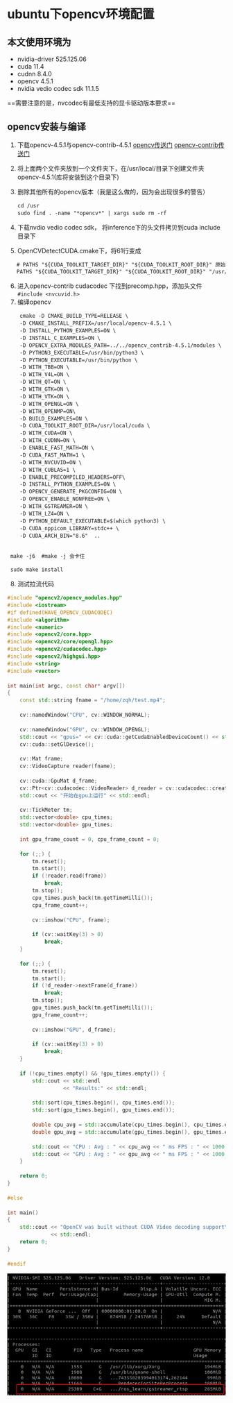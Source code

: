 # ubuntu下opencv环境配置

## 本文使用环境为

- nvidia-driver 525.125.06
- cuda 11.4
- cudnn 8.4.0
- opencv 4.5.1
- nvidia vedio codec sdk 11.1.5

 ==需要注意的是，nvcodec有最低支持的显卡驱动版本要求==

## opencv安装与编译

1. 下载opencv-4.5.1与opencv-contrib-4.5.1
   [opencv传送门](https://opencv.org/releases/)
   [opencv-contrib传送门](https://github.com/opencv/opencv_contrib/tags)
2. 将上面两个文件夹放到一个文件夹下，在/usr/local/目录下创建文件夹opencv-4.5.1(库将安装到这个目录下)
3. 删除其他所有的opencv版本（我是这么做的，因为会出现很多的警告）

   ```xml
   cd /usr
   sudo find . -name "*opencv*" | xargs sudo rm -rf
   ```
4. 下载nvdio vedio codec sdk， 将inference下的头文件拷贝到cuda include目录下
5. OpenCVDetectCUDA.cmake下，将61行变成

```xml
   # PATHS "${CUDA_TOOLKIT_TARGET_DIR}" "${CUDA_TOOLKIT_ROOT_DIR}" 原始的
   PATHS "${CUDA_TOOLKIT_TARGET_DIR}" "${CUDA_TOOLKIT_ROOT_DIR}" "/usr/include" "/usr/local/include/ffnvcodec" #更改后的
```

6. 进入opencv-contrib cudacodec  下找到precomp.hpp，添加头文件 `#include <nvcuvid.h>`
7. 编译opencv

```xml
    cmake -D CMAKE_BUILD_TYPE=RELEASE \
    -D CMAKE_INSTALL_PREFIX=/usr/local/opencv-4.5.1 \
    -D INSTALL_PYTHON_EXAMPLES=ON \
    -D INSTALL_C_EXAMPLES=ON \
    -D OPENCV_EXTRA_MODULES_PATH=../../opencv_contrib-4.5.1/modules \
    -D PYTHON3_EXECUTABLE=/usr/bin/python3 \
    -D PYTHON_EXECUTABLE=/usr/bin/python \
    -D WITH_TBB=ON \
    -D WITH_V4L=ON \
    -D WITH_QT=ON \
    -D WITH_GTK=ON \
    -D WITH_VTK=ON \
    -D WITH_OPENGL=ON \
    -D WITH_OPENMP=ON\
    -D BUILD_EXAMPLES=ON \
    -D CUDA_TOOLKIT_ROOT_DIR=/usr/local/cuda \
    -D WITH_CUDA=ON \
    -D WITH_CUDNN=ON \
    -D ENABLE_FAST_MATH=ON \
    -D CUDA_FAST_MATH=1 \
    -D WITH_NVCUVID=ON \
    -D WITH_CUBLAS=1 \
    -D ENABLE_PRECOMPILED_HEADERS=OFF\
    -D INSTALL_PYTHON_EXAMPLES=ON \
    -D OPENCV_GENERATE_PKGCONFIG=ON \
    -D OPENCV_ENABLE_NONFREE=ON \
    -D WITH_GSTREAMER=ON \
    -D WITH_LZ4=ON \
    -D PYTHON_DEFAULT_EXECUTABLE=$(which python3) \
    -D CUDA_nppicom_LIBRARY=stdc++ \
    -D CUDA_ARCH_BIN="8.6"  ..
 
```

```xml
 make -j6  #make -j 会卡住
```

```xml
 sudo make install
```

8. 测试拉流代码

```cpp
#include "opencv2/opencv_modules.hpp"
#include <iostream>
#if defined(HAVE_OPENCV_CUDACODEC)
#include <algorithm>
#include <numeric>
#include <opencv2/core.hpp>
#include <opencv2/core/opengl.hpp>
#include <opencv2/cudacodec.hpp>
#include <opencv2/highgui.hpp>
#include <string>
#include <vector>

int main(int argc, const char* argv[])
{
    const std::string fname = "/home/zqh/test.mp4";

    cv::namedWindow("CPU", cv::WINDOW_NORMAL);

    cv::namedWindow("GPU", cv::WINDOW_OPENGL);
    std::cout << "gpus=" << cv::cuda::getCudaEnabledDeviceCount() << std::endl;
    cv::cuda::setGlDevice();

    cv::Mat frame;
    cv::VideoCapture reader(fname);

    cv::cuda::GpuMat d_frame;
    cv::Ptr<cv::cudacodec::VideoReader> d_reader = cv::cudacodec::createVideoReader(fname);
    std::cout << "开始在gpu上运行" << std::endl;

    cv::TickMeter tm;
    std::vector<double> cpu_times;
    std::vector<double> gpu_times;

    int gpu_frame_count = 0, cpu_frame_count = 0;

    for (;;) {
        tm.reset();
        tm.start();
        if (!reader.read(frame))
            break;
        tm.stop();
        cpu_times.push_back(tm.getTimeMilli());
        cpu_frame_count++;

        cv::imshow("CPU", frame);

        if (cv::waitKey(3) > 0)
            break;
    }

    for (;;) {
        tm.reset();
        tm.start();
        if (!d_reader->nextFrame(d_frame))
            break;
        tm.stop();
        gpu_times.push_back(tm.getTimeMilli());
        gpu_frame_count++;

        cv::imshow("GPU", d_frame);

        if (cv::waitKey(3) > 0)
            break;
    }

    if (!cpu_times.empty() && !gpu_times.empty()) {
        std::cout << std::endl
                  << "Results:" << std::endl;

        std::sort(cpu_times.begin(), cpu_times.end());
        std::sort(gpu_times.begin(), gpu_times.end());

        double cpu_avg = std::accumulate(cpu_times.begin(), cpu_times.end(), 0.0) / cpu_times.size();
        double gpu_avg = std::accumulate(gpu_times.begin(), gpu_times.end(), 0.0) / gpu_times.size();

        std::cout << "CPU : Avg : " << cpu_avg << " ms FPS : " << 1000.0 / cpu_avg << " Frames " << cpu_frame_count << std::endl;
        std::cout << "GPU : Avg : " << gpu_avg << " ms FPS : " << 1000.0 / gpu_avg << " Frames " << gpu_frame_count << std::endl;
    }

    return 0;
}

#else

int main()
{
    std::cout << "OpenCV was built without CUDA Video decoding support\n"
              << std::endl;
    return 0;
}

#endif
```

![../DOC/img/nvidia-smi1.png](img/nvidia-smi1.png)
